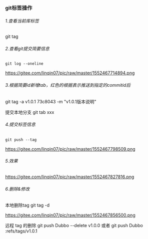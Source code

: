 ### git标签操作

###### 1.查看当前库标签

git tag

###### 2.查看git提交简要信息

`git log --oneline`

https://gitee.com/linqin07/pic/raw/master/1552467714894.png

###### 3.根据简要id新增tab，红色的根据表示推送到指定的commitid后

 git tag -a v1.0.1 73c8043 -m "v1.0.1版本说明"

提交本地分支
git tab xxx

###### 4.提交标签信息

`git push --tag`

https://gitee.com/linqin07/pic/raw/master/1552467798509.png

###### 5.效果

https://gitee.com/linqin07/pic/raw/master/1552467827816.png

###### 6.删除&修改

本地删除tag
git tag -d

https://gitee.com/linqin07/pic/raw/master/1552467856500.png

远程 tag 的删除
git push Dubbo --delete v1.0.0
或者
git push Dubbo :refs/tags/v1.0.1